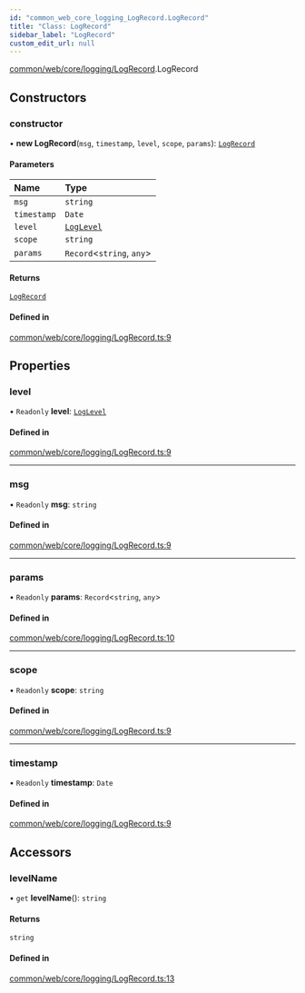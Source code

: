 ```yaml
---
id: "common_web_core_logging_LogRecord.LogRecord"
title: "Class: LogRecord"
sidebar_label: "LogRecord"
custom_edit_url: null
---
```


[common/web/core/logging/LogRecord](../modules/common_web_core_logging_LogRecord.md).LogRecord

## Constructors

### constructor

• **new LogRecord**(`msg`, `timestamp`, `level`, `scope`, `params`): [`LogRecord`](common_web_core_logging_LogRecord.LogRecord.md)

#### Parameters

| Name | Type |
| :------ | :------ |
| `msg` | `string` |
| `timestamp` | `Date` |
| `level` | [`LogLevel`](../enums/common_web_core_logging_LogRecord.LogLevel.md) |
| `scope` | `string` |
| `params` | `Record`<`string`, `any`\> |

#### Returns

[`LogRecord`](common_web_core_logging_LogRecord.LogRecord.md)

#### Defined in

[common/web/core/logging/LogRecord.ts:9](https://github.com/Soroush9978/rds-ng/blob/5673246/src/common/web/core/logging/LogRecord.ts#L9)

## Properties

### level

• `Readonly` **level**: [`LogLevel`](../enums/common_web_core_logging_LogRecord.LogLevel.md)

#### Defined in

[common/web/core/logging/LogRecord.ts:9](https://github.com/Soroush9978/rds-ng/blob/5673246/src/common/web/core/logging/LogRecord.ts#L9)

___

### msg

• `Readonly` **msg**: `string`

#### Defined in

[common/web/core/logging/LogRecord.ts:9](https://github.com/Soroush9978/rds-ng/blob/5673246/src/common/web/core/logging/LogRecord.ts#L9)

___

### params

• `Readonly` **params**: `Record`<`string`, `any`\>

#### Defined in

[common/web/core/logging/LogRecord.ts:10](https://github.com/Soroush9978/rds-ng/blob/5673246/src/common/web/core/logging/LogRecord.ts#L10)

___

### scope

• `Readonly` **scope**: `string`

#### Defined in

[common/web/core/logging/LogRecord.ts:9](https://github.com/Soroush9978/rds-ng/blob/5673246/src/common/web/core/logging/LogRecord.ts#L9)

___

### timestamp

• `Readonly` **timestamp**: `Date`

#### Defined in

[common/web/core/logging/LogRecord.ts:9](https://github.com/Soroush9978/rds-ng/blob/5673246/src/common/web/core/logging/LogRecord.ts#L9)

## Accessors

### levelName

• `get` **levelName**(): `string`

#### Returns

`string`

#### Defined in

[common/web/core/logging/LogRecord.ts:13](https://github.com/Soroush9978/rds-ng/blob/5673246/src/common/web/core/logging/LogRecord.ts#L13)
